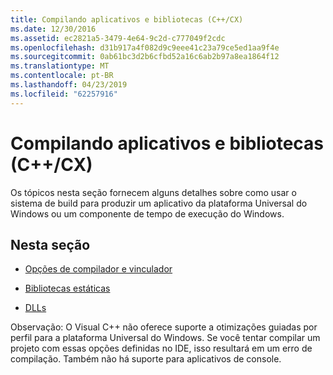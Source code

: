 ```yaml
---
title: Compilando aplicativos e bibliotecas (C++/CX)
ms.date: 12/30/2016
ms.assetid: ec2821a5-3479-4e64-9c2d-c777049f2cdc
ms.openlocfilehash: d31b917a4f082d9c9eee41c23a79ce5ed1aa9f4e
ms.sourcegitcommit: 0ab61bc3d2b6cfbd52a16c6ab2b97a8ea1864f12
ms.translationtype: MT
ms.contentlocale: pt-BR
ms.lasthandoff: 04/23/2019
ms.locfileid: "62257916"
---
```

# <a name="building-apps-and-libraries-ccx"></a>Compilando aplicativos e bibliotecas (C++/CX)

Os tópicos nesta seção fornecem alguns detalhes sobre como usar o sistema de build para produzir um aplicativo da plataforma Universal do Windows ou um componente de tempo de execução do Windows.

## <a name="in-this-section"></a>Nesta seção

- [Opções de compilador e vinculador](../cppcx/compiler-and-linker-options-c-cx.md)

- [Bibliotecas estáticas](../cppcx/static-libraries-c-cx.md)

- [DLLs](../cppcx/dlls-c-cx.md)

Observação: O Visual C++ não oferece suporte a otimizações guiadas por perfil para a plataforma Universal do Windows. Se você tentar compilar um projeto com essas opções definidas no IDE, isso resultará em um erro de compilação. Também não há suporte para aplicativos de console.
